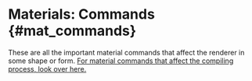 # Materials: Commands {#mat_commands}

These are all the important material commands that affect the renderer in some shape or form.
[For material commands that affect the compiling process, look over here.](MatVMap.md)